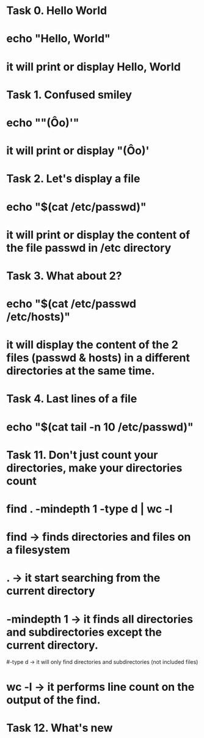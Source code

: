# Task 0. Hello World
# echo "Hello, World"
# it will print or display Hello, World

# Task 1. Confused smiley
# echo "\"(Ôo)'"
# it will print or display "(Ôo)'

# Task 2. Let's display a file
# echo "$(cat /etc/passwd)"
# it will print or display the content of the file passwd in /etc directory

# Task 3. What about 2?
# echo "$(cat /etc/passwd /etc/hosts)"
# it will display the content of the 2 files (passwd & hosts) in a different directories at the same time.

# Task 4. Last lines of a file
# echo "$(cat tail -n 10 /etc/passwd)"

# Task 11. Don't just count your directories, make your directories count
# find . -mindepth 1 -type d | wc -l
# find -> finds directories and files on a filesystem
# . -> it start searching from the current directory
# -mindepth 1 -> it finds all directories and subdirectories except the current directory.
#-type d -> it will only find directories and subdirectories (not included files)
# wc -l -> it performs line count on the output of the find.

# Task 12. What's new 
#